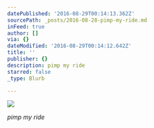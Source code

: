 ```yaml
---
datePublished: '2016-08-29T00:14:13.362Z'
sourcePath: _posts/2016-08-28-pimp-my-ride.md
inFeed: true
author: []
via: {}
dateModified: '2016-08-29T00:14:12.642Z'
title: ''
publisher: {}
description: pimp my ride
starred: false
_type: Blurb

---
```

![](https://the-grid-user-content.s3-us-west-2.amazonaws.com/a84f532e-f72f-41f6-b102-c28728ebffc5.jpg)

_pimp my ride_
